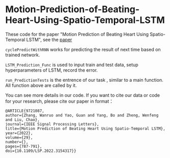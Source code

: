 # Motion-Prediction-of-Beating-Heart-Using-Spatio-Temporal-LSTM
These code for the paper "Motion Prediction of Beating Heart Using Spatio-Temporal LSTM", see the [paper](https://ieeexplore.ieee.org/document/9721087)

`cyclePredictWithRNN` works for predicting the result of next time based on trained network.

`LSTM_Prediction_Func` is used to input train and test data, setup hyperparameters of LSTM, record the error.

`run_PredictionTests` is the entrence of our task , similar to a main function. All function above are called by it.

You can see more details in our code. If you want to cite our data or code for your research, please cite our paper in format：
```
@ARTICLE{9721087,  
author={Zhang, Wanruo and Yao, Guan and Yang, Bo and Zheng, Wenfeng and Liu, Chao},  
journal={IEEE Signal Processing Letters},   
title={Motion Prediction of Beating Heart Using Spatio-Temporal LSTM},   
year={2022},  
volume={29},  
number={},  
pages={787-791},  
doi={10.1109/LSP.2022.3154317}}
```
